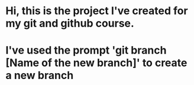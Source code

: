 # Hi, this is the project I've created for my git and github course.

# I've used the prompt 'git branch [Name of the new branch]' to create a new branch